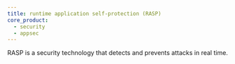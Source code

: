 ```yaml
---
title: runtime application self-protection (RASP)
core_product:
  - security
  - appsec
---
```

RASP is a security technology that detects and prevents attacks in real time.